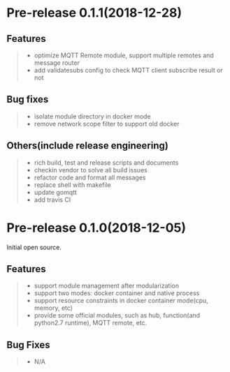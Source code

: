 # Pre-release 0.1.1(2018-12-28)

## Features

> + optimize MQTT Remote module, support multiple remotes and message router
> + add validatesubs config to check MQTT client subscribe result or not

## Bug fixes

> + isolate module directory in docker mode
> + remove network scope filter to support old docker

## Others(include release engineering)

> + rich build, test and release scripts and documents
> + checkin vendor to solve all build issues
> + refactor code and format all messages
> + replace shell with makefile
> + update gomqtt
> + add travis CI

# Pre-release 0.1.0(2018-12-05)

Initial open source.

## Features

> + support module management after modularization
> + support two modes: docker container and native process
> + support resource constraints in docker container mode(cpu, memory, etc)
> + provide some official modules, such as hub, function(and python2.7 runtime), MQTT remote, etc.

## Bug Fixes

> + N/A
